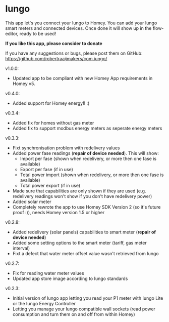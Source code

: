 # Iungo
This app let's you connect your Iungo to Homey. You can add your Iungo smart meters and connected devices. Once done it will show up in the flow-editor, ready to be used!

**If you like this app, please consider to donate**

If you have any suggestions or bugs, please post them on GitHub: https://github.com/robertraaijmakers/com.iungo/

v1.0.0:
* Updated app to be compliant with new Homey App requirements in Homey v5.

v0.4.0:
* Added support for Homey energy!! :)

v0.3.4:
* Added fix for homes without gas meter
* Added fix to support modbus energy meters as seperate energy meters

v0.3.3:
* Fixt synchronisation problem with redelivery values
* Added power fase readings (**repair of device needed**). This will show:
	* Import per fase (shown when redelivery, or more then one fase is available)
	* Export per fase (if in use)
	* Total power import (shown when redelivery, or more then one fase is available)
	* Total power export (if in use)
* Made sure that capabilities are only shown if they are used (e.g. redelivery readings won't show if you don't have redelivery power)
* Added solar meter
* Completely rewrote the app to use Homey SDK Version 2 (so it's future proof :)), needs Homey version 1.5 or higher

v0.2.8:
* Added redelivery (solar panels) capabilities to smart meter (**repair of device needed**)
* Added some setting options to the smart meter (tariff, gas meter interval)
* Fixt a defect that water meter offset value wasn't retrieved from Iungo

v0.2.7:
* Fix for reading water meter values
* Updated app store image according to Iungo standards

v0.2.3: 
* Initial version of Iungo app letting you read your P1 meter with Iungo Lite or the Iungo Energy Controller
* Letting you manage your Iungo compatible wall sockets (read power consumption and turn them on and off from within Homey)
